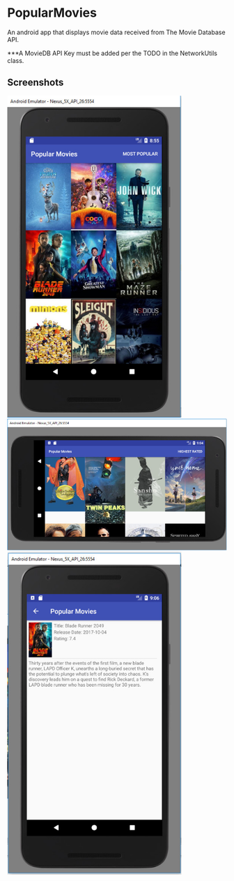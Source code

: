 # PopularMovies
An android app that displays movie data received from The Movie Database API.

***A MovieDB API Key must be added per the TODO in the NetworkUtils class.

<h2>Screenshots</h2>
<img src="movieappss01.jpg" width="400">
<img src="movieappss02.jpg" width="550"/>
<img src="movieappss03.jpg" width="400"/>
